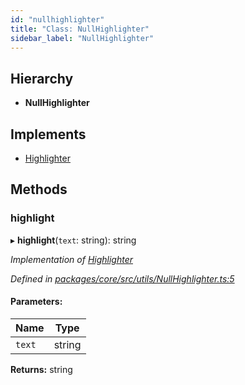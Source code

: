 ```yaml
---
id: "nullhighlighter"
title: "Class: NullHighlighter"
sidebar_label: "NullHighlighter"
---
```


## Hierarchy

* **NullHighlighter**

## Implements

* [Highlighter](../interfaces/highlighter.md)

## Methods

### highlight

▸ **highlight**(`text`: string): string

*Implementation of [Highlighter](../interfaces/highlighter.md)*

*Defined in [packages/core/src/utils/NullHighlighter.ts:5](https://github.com/mikro-orm/mikro-orm/blob/8766baa31/packages/core/src/utils/NullHighlighter.ts#L5)*

#### Parameters:

Name | Type |
------ | ------ |
`text` | string |

**Returns:** string
